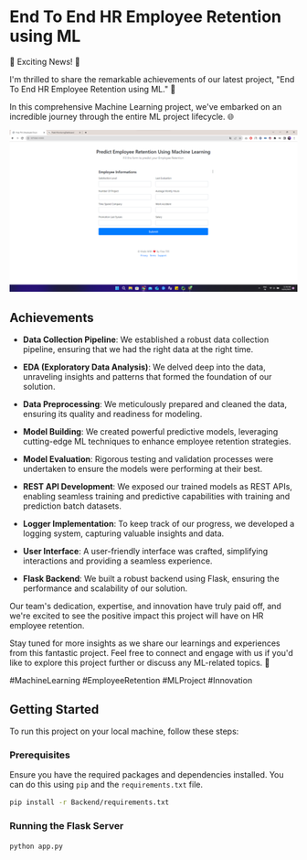 # End To End HR Employee Retention using ML

🚀 Exciting News! 🚀

I'm thrilled to share the remarkable achievements of our latest project, "End To End HR Employee Retention using ML." 🌟

In this comprehensive Machine Learning project, we've embarked on an incredible journey through the entire ML project lifecycle. 🌐

![Visualization](home.png)

## Achievements

- **Data Collection Pipeline**: We established a robust data collection pipeline, ensuring that we had the right data at the right time.

- **EDA (Exploratory Data Analysis)**: We delved deep into the data, unraveling insights and patterns that formed the foundation of our solution.

- **Data Preprocessing**: We meticulously prepared and cleaned the data, ensuring its quality and readiness for modeling.

- **Model Building**: We created powerful predictive models, leveraging cutting-edge ML techniques to enhance employee retention strategies.

- **Model Evaluation**: Rigorous testing and validation processes were undertaken to ensure the models were performing at their best.

- **REST API Development**: We exposed our trained models as REST APIs, enabling seamless training and predictive capabilities with training and prediction batch datasets.

- **Logger Implementation**: To keep track of our progress, we developed a logging system, capturing valuable insights and data.

- **User Interface**: A user-friendly interface was crafted, simplifying interactions and providing a seamless experience.

- **Flask Backend**: We built a robust backend using Flask, ensuring the performance and scalability of our solution.

Our team's dedication, expertise, and innovation have truly paid off, and we're excited to see the positive impact this project will have on HR employee retention.

Stay tuned for more insights as we share our learnings and experiences from this fantastic project. Feel free to connect and engage with us if you'd like to explore this project further or discuss any ML-related topics. 🤝

#MachineLearning #EmployeeRetention #MLProject #Innovation

## Getting Started

To run this project on your local machine, follow these steps:

### Prerequisites

Ensure you have the required packages and dependencies installed. You can do this using `pip` and the `requirements.txt` file.

```bash
pip install -r Backend/requirements.txt
```

### Running the Flask Server
```bash
python app.py
```

